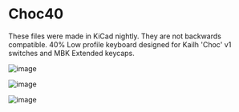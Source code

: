 # Choc40
These files were made in KiCad nightly. They are not backwards compatible.
40% Low profile keyboard designed for Kailh 'Choc' v1 switches and MBK Extended keycaps.

![image](https://user-images.githubusercontent.com/44819800/112265267-763d1c00-8c2f-11eb-8c2e-7775de7ec799.png)

![image](https://user-images.githubusercontent.com/44819800/112267943-73dcc100-8c33-11eb-9d1e-bf321945cecd.png)

![image](https://user-images.githubusercontent.com/44819800/112267965-7b9c6580-8c33-11eb-8ac0-2559232ebb7d.png)

